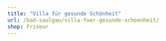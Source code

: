 ```yaml
---
title: "Villa für gesunde Schönheit"
url: /bad-saulgau/villa-fuer-gesunde-schoenheit/
shop: Friseur
---
```

